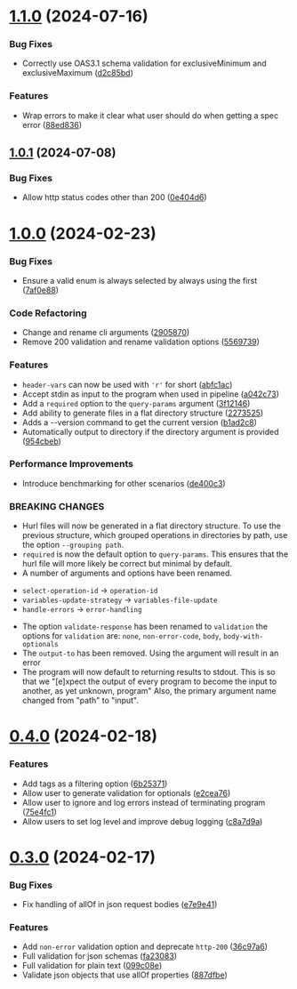 # [1.1.0](https://github.com/ethancarlsson/openapi-to-hurl/compare/v1.0.1...v1.1.0) (2024-07-16)


### Bug Fixes

* Correctly use OAS3.1 schema validation for exclusiveMinimum and exclusiveMaximum ([d2c85bd](https://github.com/ethancarlsson/openapi-to-hurl/commit/d2c85bd2b87776fb1a128b7e46886e1656aecac5))


### Features

* Wrap errors to make it clear what user should do when getting a spec error ([88ed836](https://github.com/ethancarlsson/openapi-to-hurl/commit/88ed83661e9ee0315390e52b2130cebf2d8410b4))



## [1.0.1](https://github.com/ethancarlsson/openapi-to-hurl/compare/v1.0.0...v1.0.1) (2024-07-08)


### Bug Fixes

* Allow http status codes other than 200 ([0e404d6](https://github.com/ethancarlsson/openapi-to-hurl/commit/0e404d64c39a07e732df68dbd9f95ee30fd17a36))



# [1.0.0](https://github.com/ethancarlsson/openapi-to-hurl/compare/v0.4.0...v1.0.0) (2024-02-23)


### Bug Fixes

* Ensure a valid enum is always selected by always using the first ([7af0e88](https://github.com/ethancarlsson/openapi-to-hurl/commit/7af0e88f646e6bf21e12b3f1975f3134b256ddbf))


### Code Refactoring

* Change and rename cli arguments ([2905870](https://github.com/ethancarlsson/openapi-to-hurl/commit/2905870dc5b79e34e7f2536123a0db9844e6a893))
* Remove 200 validation and rename validation options ([5569739](https://github.com/ethancarlsson/openapi-to-hurl/commit/5569739bfd12c8ab96631cbebb6b51af2d121078))


### Features

* `header-vars` can now be used with `'r'` for short ([abfc1ac](https://github.com/ethancarlsson/openapi-to-hurl/commit/abfc1ac37ad514d1c50ad21fff8f7010227c4fc3))
* Accept stdin as input to the program when used in pipeline ([a042c73](https://github.com/ethancarlsson/openapi-to-hurl/commit/a042c731534283b4e3d755cf8e8f1e6ca972567b))
* Add a `required` option to the `query-params` argument ([3f12146](https://github.com/ethancarlsson/openapi-to-hurl/commit/3f121465789bf4fd03db62582d613bc504f94fb0))
* Add ability to generate files in a flat directory structure ([2273525](https://github.com/ethancarlsson/openapi-to-hurl/commit/2273525b0c21fe7602dd7edacec79900934d78b5))
* Adds a --version command to get the current version ([b1ad2c8](https://github.com/ethancarlsson/openapi-to-hurl/commit/b1ad2c8ecc2c2fa19feda3cee446b5ab413482bb))
* Automatically output to directory if the directory argument is provided ([954cbeb](https://github.com/ethancarlsson/openapi-to-hurl/commit/954cbeb9226c33c9ec8f4977b928c19adec8dca1))


### Performance Improvements

* Introduce benchmarking for other scenarios ([de400c3](https://github.com/ethancarlsson/openapi-to-hurl/commit/de400c3aa29c02028442e4c17f257021f1f95a1f))


### BREAKING CHANGES

* Hurl files will now be generated in a flat directory structure. To use the
previous structure, which grouped operations in directories by path, use the option
`--grouping path`.
* `required` is now the default option to `query-params`. This ensures that
the hurl file will more likely be correct but minimal by default.
* A number of arguments and options have been renamed.
- `select-operation-id` -> `operation-id`
- `variables-update-strategy` -> `variables-file-update`
- `handle-errors` -> `error-handling`
* The option `validate-response` has been renamed to `validation` the options
for `validation` are: `none`, `non-error-code`, `body`, `body-with-optionals`
* The `output-to` has been removed. Using the argument will result in an error
* The program will now default to returning results to stdout.
This is so that we "[e]xpect the output of every program to become the input to another, as yet unknown, program"
Also, the primary argument name changed from "path" to "input".



# [0.4.0](https://github.com/ethancarlsson/openapi-to-hurl/compare/v0.3.0...v0.4.0) (2024-02-18)


### Features

* Add tags as a filtering option ([6b25371](https://github.com/ethancarlsson/openapi-to-hurl/commit/6b25371ef8b958d83ac76f93308816ce4f9c23c6))
* Allow user to generate validation for optionals ([e2cea76](https://github.com/ethancarlsson/openapi-to-hurl/commit/e2cea768d230505618f34e6e663fe3ae0e08b7c0))
* Allow user to ignore and log errors instead of terminating program ([75e4fc1](https://github.com/ethancarlsson/openapi-to-hurl/commit/75e4fc102f91f0410a525f4466006fa72310a90c))
* Allow users to set log level and improve debug logging ([c8a7d9a](https://github.com/ethancarlsson/openapi-to-hurl/commit/c8a7d9aabcd8f4b35581b594e09caa0198ac9dff))



# [0.3.0](https://github.com/ethancarlsson/openapi-to-hurl/compare/v0.2.2...v0.3.0) (2024-02-17)


### Bug Fixes

* Fix handling of allOf in json request bodies ([e7e9e41](https://github.com/ethancarlsson/openapi-to-hurl/commit/e7e9e410eb4f5aeda4c09f737744673fc15f14c0))


### Features

* Add `non-error` validation option and deprecate `http-200` ([36c97a6](https://github.com/ethancarlsson/openapi-to-hurl/commit/36c97a678e6c75871f94abbab0f9bf426a4104c7))
* Full validation for json schemas ([fa23083](https://github.com/ethancarlsson/openapi-to-hurl/commit/fa230838b5acb72d20d6c39ebe11e7eca71273a0))
* Full validation for plain text ([099c08e](https://github.com/ethancarlsson/openapi-to-hurl/commit/099c08e1a8e647b3d1d6d0d7d9069922c6711ed0))
* Validate json objects that use allOf properties ([887dfbe](https://github.com/ethancarlsson/openapi-to-hurl/commit/887dfbe1fdc2911c0c23c728d9a73cb974e6fb36))



